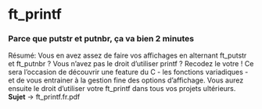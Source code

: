 # ft_printf

### Parce que putstr et putnbr, ça va bien 2 minutes

Résumé: Vous en avez assez de faire vos affichages en alternant ft_putstr et ft_putnbr ? Vous n’avez pas le droit d’utiliser printf ? Recodez le votre ! Ce sera l’occasion de découvrir une feature du C - les fonctions variadiques - et de vous entrainer à la gestion fine des options d’affichage. Vous aurez ensuite le droit d’utiliser votre ft_printf dans tous vos projets ultérieurs. __Sujet__ -> ft_printf.fr.pdf
